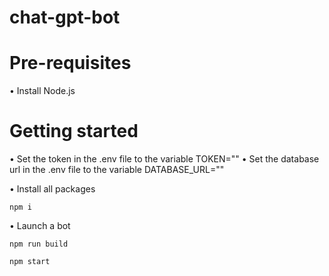 # chat-gpt-bot

# Pre-requisites

• Install Node.js

# Getting started

• Set the token in the .env file to the variable TOKEN=""
• Set the database url in the .env file to the variable DATABASE_URL=""

• Install all packages

```
npm i
```

• Launch a bot

```
npm run build
```

```
npm start
```
